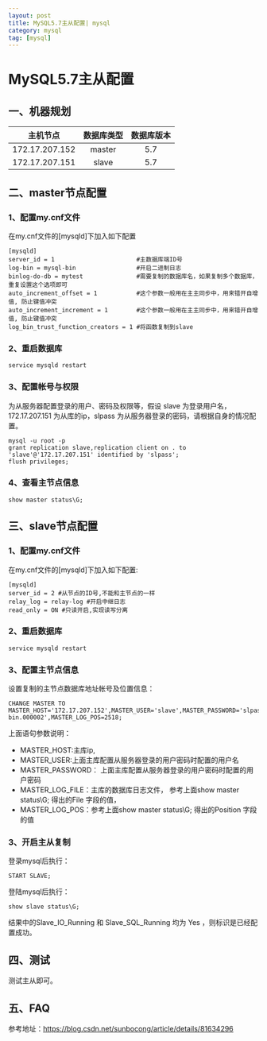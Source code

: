 ```yaml
---
layout: post
title: MySQL5.7主从配置| mysql
category: mysql
tag: [mysql]
---
```


# MySQL5.7主从配置

## 一、机器规划

| 主机节点 | 数据库类型 | 数据库版本 |
| :------:| :------: | :------: |
| 172.17.207.152 | master | 5.7 |
| 172.17.207.151 | slave  | 5.7 |

## 二、master节点配置

### 1、配置my.cnf文件

在my.cnf文件的[mysqld]下加入如下配置

```
[mysqld]
server_id = 1                       #主数据库端ID号
log-bin = mysql-bin                 #开启二进制日志
binlog-do-db = mytest               #需要复制的数据库名，如果复制多个数据库，重复设置这个选项即可
auto_increment_offset = 1           #这个参数一般用在主主同步中，用来错开自增值, 防止键值冲突
auto_increment_increment = 1        #这个参数一般用在主主同步中，用来错开自增值, 防止键值冲突
log_bin_trust_function_creators = 1 #将函数复制到slave
```

### 2、重启数据库

```
service mysqld restart
```

### 3、配置帐号与权限

为从服务器配置登录的用户、密码及权限等，假设 slave 为登录用户名， 172.17.207.151 为从库的ip，slpass 为从服务器登录的密码，请根据自身的情况配置。
```
mysql -u root -p
grant replication slave,replication client on . to 'slave'@'172.17.207.151' identified by 'slpass';
flush privileges;
```

### 4、查看主节点信息
```
show master status\G;
```

## 三、slave节点配置

### 1、配置my.cnf文件

在my.cnf文件的[mysqld]下加入如下配置:

```
[mysqld]
server_id = 2 #从节点的ID号,不能和主节点的一样
relay_log = relay-log #开启中继日志
read_only = ON #只读开启,实现读写分离
```

### 2、重启数据库

```
service mysqld restart
```

### 3、配置主节点信息

设置复制的主节点数据库地址帐号及位置信息：

```
CHANGE MASTER TO MASTER_HOST='172.17.207.152',MASTER_USER='slave',MASTER_PASSWORD='slpass',MASTER_LOG_FILE='mysql-bin.000002',MASTER_LOG_POS=2518;
```

上面语句参数说明：

- MASTER_HOST:主库ip,
- MASTER_USER:上面主库配置从服务器登录的用户密码时配置的用户名
- MASTER_PASSWORD： 上面主库配置从服务器登录的用户密码时配置的用户密码
- MASTER_LOG_FILE：主库的数据库日志文件， 参考上面show master status\G; 得出的File 字段的值，
- MASTER_LOG_POS：参考上面show master status\G; 得出的Position 字段的值

### 3、开启主从复制

登录mysql后执行：

```
START SLAVE;
```

登陆mysql后执行：
```
show slave status\G;
```
结果中的Slave_IO_Running 和 Slave_SQL_Running 均为 Yes ，则标识是已经配置成功。

## 四、测试

测试主从即可。

## 五、FAQ

参考地址：https://blog.csdn.net/sunbocong/article/details/81634296
